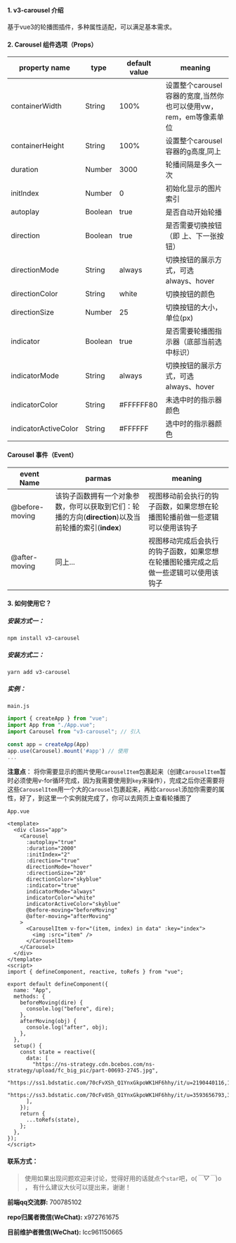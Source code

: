 #### 1. v3-carousel 介绍
基于vue3的轮播图插件，多种属性适配，可以满足基本需求。

#### 2.  Carousel 组件选项（Props）

| property name        | type    | default value | meaning |
| -------------------- | ------- | ------------- | ------- |
| containerWidth       | String  | 100%          | 设置整个carousel容器的宽度,当然你也可以使用vw，rem，em等像素单位 |
| containerHeight      | String  | 100%          | 设置整个carousel容器的g高度,同上 |
| duration             | Number  | 3000          | 轮播间隔是多久一次 |
| initIndex            | Number  | 0             | 初始化显示的图片索引 |
| autoplay             | Boolean | true          | 是否自动开始轮播 |
| direction            | Boolean | true          | 是否需要切换按钮（即 上、下一张按钮） |
| directionMode        | String  | always        | 切换按钮的展示方式，可选 always、hover |
| directionColor       | String  | white         | 切换按钮的颜色 |
| directionSize        | Number  | 25            | 切换按钮的大小，单位(px) |
| indicator            | Boolean | true          | 是否需要轮播图指示器（底部当前选中标识） |
| indicatorMode        | String  | always        | 切换按钮的展示方式，可选 always、hover |
| indicatorColor       | String  | #FFFFFF80     | 未选中时的指示器颜色 |
| indicatorActiveColor | String  | #FFFFFF       | 选中时的指示器颜色 |

#### Carousel 事件（Event）

| event Name     | parmas | meaning |
| -------------- | ------ | ------- |
| @before-moving | 该钩子函数拥有一个对象参数，你可以获取到它们：轮播的方向(**direction**)以及当前轮播的索引(**index**) | 视图移动前会执行的钩子函数，如果您想在轮播图轮播前做一些逻辑可以使用该钩子 |
| @after-moving  | 同上... | 视图移动完成后会执行的钩子函数，如果您想在轮播图轮播完成之后做一些逻辑可以使用该钩子 |

#### 3. 如何使用它？

##### 安装方式一：
```shell
npm install v3-carousel
```
##### 安装方式二：
```shell
yarn add v3-carousel
```
##### 实例：
`main.js`

```js
import { createApp } from "vue";
import App from "./App.vue";
import Carousel from "v3-carousel"; // 引入

const app = createApp(App)
app.use(Carousel).mount('#app') // 使用
...
```
**注意点**： 将你需要显示的图片使用`CarouselItem`包裹起来（创建`CarouselItem`暂时必须使用v-for循环完成，因为我需要使用到`key`来操作），完成之后你还需要将这些`CarouselItem`用一个大的`Carousel`包裹起来，再给`Carousel`添加你需要的属性，好了，到这里一个实例就完成了，你可以去网页上查看轮播图了

`App.vue`

```vue
<template>
  <div class="app">
    <Carousel
      :autoplay="true"
      :duration="2000"
      :initIndex="2"
      :direction="true"
      directionMode="hover"
      :directionSize="20"
      directionColor="skyblue"
      :indicator="true"
      indicatorMode="always"
      indicatorColor="white"
      indicatorActiveColor="skyblue"
      @before-moving="beforeMoving"
      @after-moving="afterMoving"
    >
      <CarouselItem v-for="(item, index) in data" :key="index">
        <img :src="item" />
      </CarouselItem>
    </Carousel>
  </div>
</template>
<script>
import { defineComponent, reactive, toRefs } from "vue";

export default defineComponent({
  name: "App",
  methods: {
    beforeMoving(dire) {
      console.log("before", dire);
    },
    afterMoving(obj) {
      console.log("after", obj);
    },
  },
  setup() {
    const state = reactive({
      data: [
        "https://ns-strategy.cdn.bcebos.com/ns-strategy/upload/fc_big_pic/part-00693-2745.jpg",
        "https://ss1.bdstatic.com/70cFvXSh_Q1YnxGkpoWK1HF6hhy/it/u=2190440116,1436403087&fm=26&gp=0.jpg",
        "https://ss3.bdstatic.com/70cFv8Sh_Q1YnxGkpoWK1HF6hhy/it/u=3593656793,3600757928&fm=26&gp=0.jpg",
      ],
    });
    return {
      ...toRefs(state),
    };
  },
});
</script>

```

#### 联系方式：

>  使用如果出现问题欢迎来讨论，觉得好用的话就点个`star`吧，o(*￣▽￣*)o ， 有什么建议大伙可以提出来，谢谢！

**前端qq交流群:** 700785102

**repo归属者微信(WeChat):** x972761675

**目前维护者微信(WeChat):** lcc961150665
